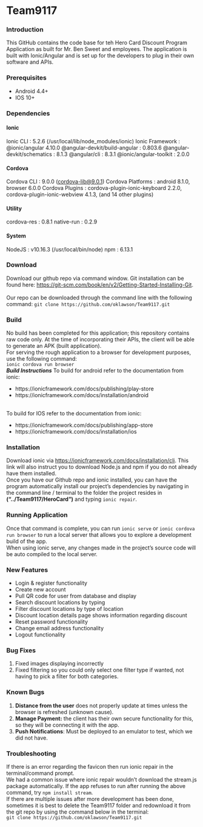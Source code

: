 # Team9117
### Introduction
This GitHub contains the code base for teh Hero Card Discount Program Application as built for Mr. Ben Sweet and employees. The application is built with Ionic/Angular and is set up for the developers to plug in their own software and APIs.

### Prerequisites
<ul><li>Android 4.4+</li>
  <li>IOS 10+</li></ul>


### Dependencies
#### Ionic
Ionic CLI                     : 5.2.6 (/usr/local/lib/node_modules/ionic)
Ionic Framework               : @ionic/angular 4.10.0
@angular-devkit/build-angular : 0.803.6
@angular-devkit/schematics    : 8.1.3
@angular/cli                  : 8.3.1
@ionic/angular-toolkit        : 2.0.0

#### Cordova
Cordova CLI       : 9.0.0 (cordova-lib@9.0.1)
Cordova Platforms : android 8.1.0, browser 6.0.0
Cordova Plugins   : cordova-plugin-ionic-keyboard 2.2.0, cordova-plugin-ionic-webview 4.1.3, (and 14 other plugins)

#### Utility
cordova-res : 0.8.1 
native-run  : 0.2.9

#### System
NodeJS : v10.16.3 (/usr/local/bin/node)
npm    : 6.13.1

### Download
Download our github repo via command window.  Git installation can be found here: https://git-scm.com/book/en/v2/Getting-Started-Installing-Git.  
<br>
Our repo can be downloaded through the command line with the following command:
`git clone https://github.com/oklawson/Team9117.git`

### Build
No build has been completed for this application; this repository contains raw code only. At the time of incorporating their APIs, the client will be able to generate an APK (built application).
<br>
For serving the rough application to a browser for development purposes, use the following command: <br>
`ionic cordova run browser`
<br>
<strong><i>Build Instructions</i></strong>
To build for android refer to the documentation from ionic:
<ul><li>https://ionicframework.com/docs/publishing/play-store</li>
  <li>https://ionicframework.com/docs/installation/android</li></ul>
  <br>
To build for IOS refer to the documentation from ionic:
<ul><li>https://ionicframework.com/docs/publishing/app-store</li>
  <li>https://ionicframework.com/docs/installation/ios</li></ul>

### Installation
Download ionic via https://ionicframework.com/docs/installation/cli.  This link will also instruct you to download Node.js and npm if you do not already have them installed.
<br>
Once you have our Github repo and ionic installed, you can have the program automatically install our project’s dependencies by navigating in the command line / terminal to the folder the project resides in <strong>(“../Team9117/HeroCard”)</strong> and typing `ionic repair`.

### Running Application
Once that command is complete, you can run `ionic serve`  or  `ionic cordova run browser` to run a local server that allows you to explore a development build of the app.
<br>
When using ionic serve, any changes made in the project’s source code will be auto compiled to the local server.


### New Features
<ul>
  <li>Login & register functionality</li>
  <li>Create new account</li>
  <li>Pull QR code for user from database and display</li>
  <li>Search discount locations by typing</li>
  <li>Filter discount locations by type of location</li>
  <li>Discount location details page shows information regarding discount</li>
  <li>Reset password functionality</li>
  <li>Change email address functionality</li>
  <li>Logout functionality</li></ul>

### Bug Fixes
<ol><li>Fixed images displaying incorrectly</li>
    <li>Fixed filtering so you could only select one filter type if wanted, not having to pick a filter for both categories.</li></ol>


### Known Bugs
<ol><li><strong>Distance from the user</strong> does not properly update at times unless the browser is refreshed (unknown cause).</li>
  <li><strong>Manage Payment:</strong> the client has their own secure functionality for this, so they will be connecting it with the app.</li>
  <li><strong>Push Notifications</strong>: Must be deployed to an emulator to test, which we did not have.</li></ol>


### Troubleshooting
If there is an error regarding the favicon then run ionic repair in the terminal/command prompt.
<br>
We had a common issue where ionic repair wouldn’t download the stream.js package automatically.  If the app refuses to run after running the above command, try `npm install stream`.
<br>
If there are multiple issues after more development has been done, sometimes it is best to delete the Team9117 folder and redownload it from the git repo by using the command below in the terminal:
<br>
`git clone https://github.com/oklawson/Team9117.git`

